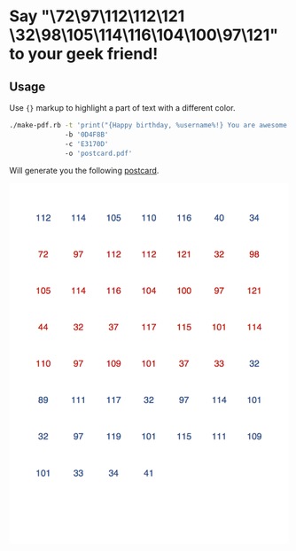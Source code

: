 Say "\72\97\112\112\121 \32\98\105\114\116\104\100\97\121" to your geek friend!
===============================================================================

## Usage

Use `{}` markup to highlight a part of text with a different color.

```bash
./make-pdf.rb -t 'print("{Happy birthday, %username%!} You are awesome!")'
              -b '0D4F8B'
              -c 'E3170D'
              -o 'postcard.pdf'
```

Will generate you the following [postcard](examples/postcard.pdf).

![postcard](examples/postcard.png)
